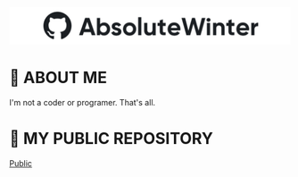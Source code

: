 ![](images/image-white.png)

# 📌 **ABOUT ME**

I'm not a coder or programer.
That's all.


# 📌 **MY PUBLIC REPOSITORY**

[Public](https://github.com/AbsoluteWinter/public-stuff)
